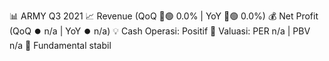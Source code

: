 📊 ARMY Q3 2021
📈 Revenue (QoQ 🔼🟢 0.0% | YoY 🔼🟢 0.0%)
💰 Net Profit (QoQ ⏺️ n/a | YoY ⏺️ n/a)
💡 Cash Operasi: Positif
🧮 Valuasi: PER n/a | PBV n/a
🧱 Fundamental stabil

